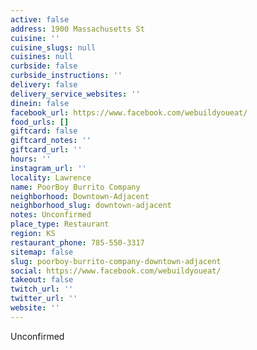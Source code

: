 ```yaml
---
active: false
address: 1900 Massachusetts St
cuisine: ''
cuisine_slugs: null
cuisines: null
curbside: false
curbside_instructions: ''
delivery: false
delivery_service_websites: ''
dinein: false
facebook_url: https://www.facebook.com/webuildyoueat/
food_urls: []
giftcard: false
giftcard_notes: ''
giftcard_url: ''
hours: ''
instagram_url: ''
locality: Lawrence
name: PoorBoy Burrito Company
neighborhood: Downtown-Adjacent
neighborhood_slug: downtown-adjacent
notes: Unconfirmed
place_type: Restaurant
region: KS
restaurant_phone: 785-550-3317
sitemap: false
slug: poorboy-burrito-company-downtown-adjacent
social: https://www.facebook.com/webuildyoueat/
takeout: false
twitch_url: ''
twitter_url: ''
website: ''
---
```


Unconfirmed